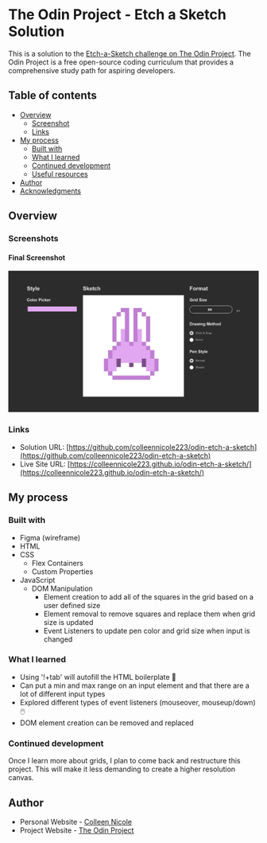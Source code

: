 # The Odin Project - Etch a Sketch Solution 

This is a solution to the [Etch-a-Sketch challenge on The Odin Project](https://www.theodinproject.com/lessons/foundations-etch-a-sketch). The Odin Project is a free open-source coding curriculum that provides a comprehensive study path for aspiring developers. 

## Table of contents

- [Overview](#overview)
  - [Screenshot](#screenshot)
  - [Links](#links)
- [My process](#my-process)
  - [Built with](#built-with)
  - [What I learned](#what-i-learned)
  - [Continued development](#continued-development)
  - [Useful resources](#useful-resources)
- [Author](#author)
- [Acknowledgments](#acknowledgments)


## Overview

### Screenshots

#### Final Screenshot
![](./screenshot-final.jpeg)

<!-- #### Wireframe Prototype
![](./screenshot-wireframe.jpg) -->


### Links

- Solution URL: [https://github.com/colleennicole223/odin-etch-a-sketch](https://github.com/colleennicole223/odin-etch-a-sketch)
- Live Site URL: [https://colleennicole223.github.io/odin-etch-a-sketch/](https://colleennicole223.github.io/odin-etch-a-sketch/)

## My process

### Built with

- Figma (wireframe)
- HTML
- CSS
  - Flex Containers 
  - Custom Properties 
- JavaScript 
  - DOM Manipulation
    - Element creation to add all of the squares in the grid based on a user defined size 
    - Element removal to remove squares and replace them when grid size is updated
    - Event Listeners to update pen color and grid size when input is changed

### What I learned

- Using '!+tab' will autofill the HTML boilerplate 🤯
- Can put a min and max range on an input element and that there are a lot of different input types 
- Explored different types of event listeners (mouseover, mouseup/down) 🖱️
- DOM element creation can be removed and replaced 

### Continued development

Once I learn more about grids, I plan to come back and restructure this project. This will make it less demanding to create a higher resolution canvas. 

## Author

- Personal Website - [Colleen Nicole](https://www.colleennicole.com)
- Project Website - [The Odin Project](https://www.theodinproject.com)


